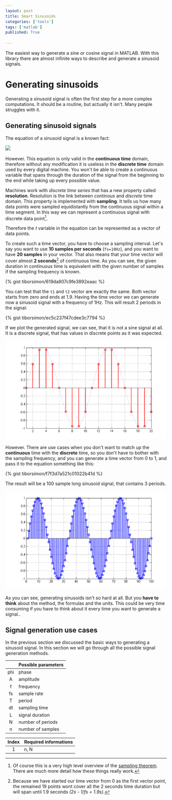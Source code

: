 ```yaml
---
layout: post
title: Smart Sinusoids
categories: ['tools']
tags: ['matlab']
published: True

---
```


The easiest way to generate a sine or cosine signal in MATLAB. With this library there are almost infinite ways to describe and generate a sinusoid signals. 

# Generating sinusoids

Generating a sinusoid signal is often the first step for a more complex computations. It should be a routine, but actually it isn't. Many people struggles with it.

## Generating sinusoid signals

The equation of a sinusoid signal is a known fact:

<img src="http://upload.wikimedia.org/math/9/5/0/95070ea56bf2d63142b522d0e1c34d5d.png">

However. This equation is only valid in the __continuous time__ domain, therefore without any modification it is useless in the __discrete time__ domain used by every digital machine. You won't be able to create a continuous variable that spans through the duration of the signal from the beginning to the end while taking up every possible value.

Machines work with _discrete time series_ that has a new property called __resolution__. Resolution is the link between _continous_ and _discrete_ time domain. This property is implemented with __sampling__. It tells us how many data points were sampled equidistantly from the continuous signal within a time segment. In this way we can represent a continuous signal with discrete data point[^1].

Therefore the _t_ variable in the equation can be represented as a vector of data points. 

To create such a time vector, you have to choose a sampling interval. Let's say you want to use __10 samples per seconds__ (`fs=10Hz`), and you want to have __20 samples__ in your vector. That also means that your time vector will cover almost __2 seconds__[^2] of continuous time. As you can see, the given duration in continuous time is equivalent with the given number of samples if the sampling frequency is known.

{% gist tiborsimon/619da807c9fe3892eaac %}

You can test that the `t1` and `t2` vector are exactly the same. Both vector starts from zero and ends at 1.9. Having the time vector we can generate now a sinusoid signal with a frequency of 1Hz. This will result 2 periods in the signal:

{% gist tiborsimon/ec5c237f47cdee3c7794 %}

If we plot the generated signal, we can see, that it is not a sine signal at all. It is a discrete signal, that has values in discrete points as it was expected.

<img src="/images/smart-sinusoids/signal001.png" />

However. There are use cases when you don't want to match up the __continuous__ time with the __discrete__ time, so you don't have to bother with the sampling frequency, and you can generate a time vector from 0 to 1, and pass it to the equation something like this:

{% gist tiborsimon/f7f3d7a521c01022b41d %}

The result will be a 100 sample long sinusoid signal, that contains 3 periods.

<img src="/images/smart-sinusoids/signal002.png" />

As you can see, generating sinusoids isn't so hard at all. But you __have to think__ about the method, the formulas and the units. This could be very time consuming if you have to think about it every time you want to generate a signal.. 

## Signal generation use cases

In the previous section we discussed the basic ways to generating a sinusoid signal.  In this section we will go through all the possible signal generation methods.

|       | Possible parameters   |
|:-----:|:----------------------|
| phi   | phase                 |
| A     | amplitude             |
| f     | frequency             |
| fs    | sample rate           |
| T     | period                |
| dt    | sampling time         |
| L     | signal duration       |
| N     | number of periods     |
| n     | number of samples     |

| Index | Required informations |
|:-----:|:----------------------|
| 1     | n, N














[^1]: Of course this is a very high level overview of the [sampling theorem](http://en.wikipedia.org/wiki/Nyquist–Shannon_sampling_theorem). There are much more detail how these things really work.

[^2]: Because we have started our time vector from 0 as the first vector point, the remained 19 points wont cover all the 2 seconds time duration but will span until 1.9 seconds _(2s - 1/fs = 1.9s)_.
